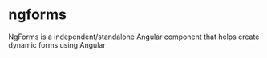 # ngforms
NgForms is a independent/standalone Angular component that helps create dynamic forms using Angular 
